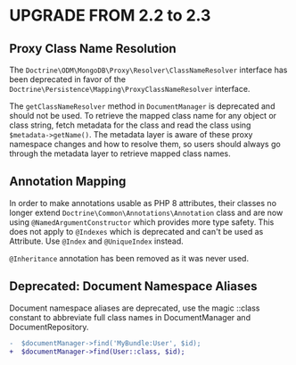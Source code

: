 # UPGRADE FROM 2.2 to 2.3

## Proxy Class Name Resolution

The `Doctrine\ODM\MongoDB\Proxy\Resolver\ClassNameResolver` interface has been
deprecated in favor of the `Doctrine\Persistence\Mapping\ProxyClassNameResolver`
interface.

The `getClassNameResolver` method in `DocumentManager` is deprecated and should
not be used. To retrieve the mapped class name for any object or class string,
fetch metadata for the class and read the class using `$metadata->getName()`.
The metadata layer is aware of these proxy namespace changes and how to resolve
them, so users should always go through the metadata layer to retrieve mapped
class names.

## Annotation Mapping

In order to make annotations usable as PHP 8 attributes, their classes no 
longer extend `Doctrine\Common\Annotations\Annotation` class and are now using 
`@NamedArgumentConstructor` which provides more type safety. 
This does not apply to `@Indexes` which is deprecated and can't be used as 
Attribute. Use `@Index` and `@UniqueIndex` instead.

`@Inheritance` annotation has been removed as it was never used.

## Deprecated: Document Namespace Aliases

Document namespace aliases are deprecated, use the magic ::class constant to abbreviate full class names
in DocumentManager and DocumentRepository.

```diff
-  $documentManager->find('MyBundle:User', $id);
+  $documentManager->find(User::class, $id);
```
